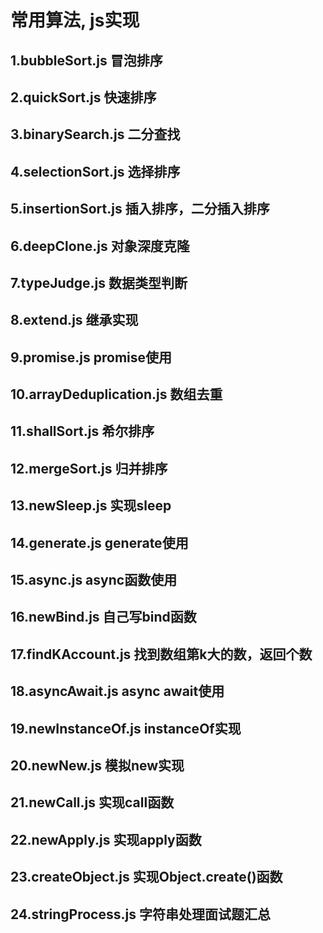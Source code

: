 # 常用算法, js实现
## 1.bubbleSort.js 冒泡排序
## 2.quickSort.js 快速排序
## 3.binarySearch.js 二分查找
## 4.selectionSort.js 选择排序
## 5.insertionSort.js 插入排序，二分插入排序
## 6.deepClone.js 对象深度克隆
## 7.typeJudge.js 数据类型判断
## 8.extend.js 继承实现
## 9.promise.js promise使用
## 10.arrayDeduplication.js 数组去重
## 11.shallSort.js 希尔排序
## 12.mergeSort.js 归并排序
## 13.newSleep.js 实现sleep
## 14.generate.js generate使用
## 15.async.js async函数使用
## 16.newBind.js 自己写bind函数
## 17.findKAccount.js 找到数组第k大的数，返回个数
## 18.asyncAwait.js async await使用
## 19.newInstanceOf.js instanceOf实现
## 20.newNew.js 模拟new实现
## 21.newCall.js 实现call函数
## 22.newApply.js 实现apply函数
## 23.createObject.js 实现Object.create()函数
## 24.stringProcess.js 字符串处理面试题汇总
